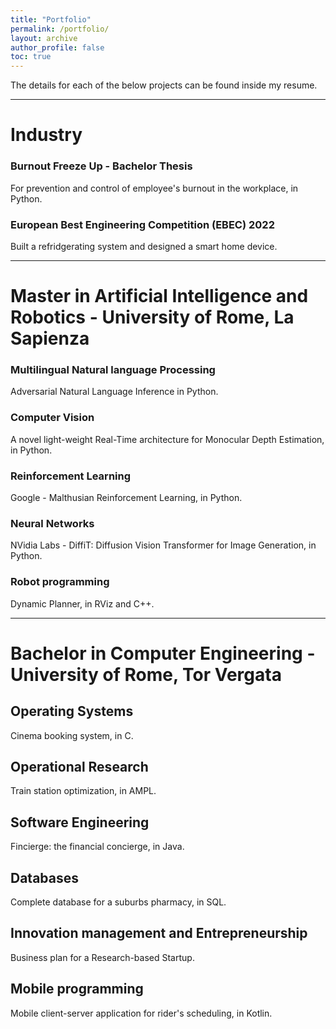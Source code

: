 ```yaml
---
title: "Portfolio"
permalink: /portfolio/
layout: archive
author_profile: false
toc: true
---
```



The details for each of the below projects can be found inside my resume.

---
# Industry

### Burnout Freeze Up - Bachelor Thesis
For prevention and control of employee's burnout in the workplace, in Python.

### European Best Engineering Competition (EBEC) 2022
Built a refridgerating system and designed a smart home device.

---

# Master in Artificial Intelligence and Robotics - University of Rome, La Sapienza

### Multilingual Natural language Processing
Adversarial Natural Language Inference in Python.

### Computer Vision
A novel light-weight Real-Time architecture for Monocular Depth Estimation, in Python.

### Reinforcement Learning
Google - Malthusian Reinforcement Learning, in Python.

### Neural Networks
NVidia Labs - DiffiT: Diffusion Vision Transformer for Image Generation, in Python.

### Robot programming
Dynamic Planner, in RViz and C++.

---

# Bachelor in Computer Engineering - University of Rome, Tor Vergata

## Operating Systems
Cinema booking system, in C.

## Operational Research
Train station optimization, in AMPL.

## Software Engineering
Fincierge: the financial concierge, in Java.

## Databases
Complete database for a suburbs pharmacy, in SQL.

## Innovation management and Entrepreneurship
Business plan for a Research-based Startup.

## Mobile programming
Mobile client-server application for rider's scheduling, in Kotlin.

